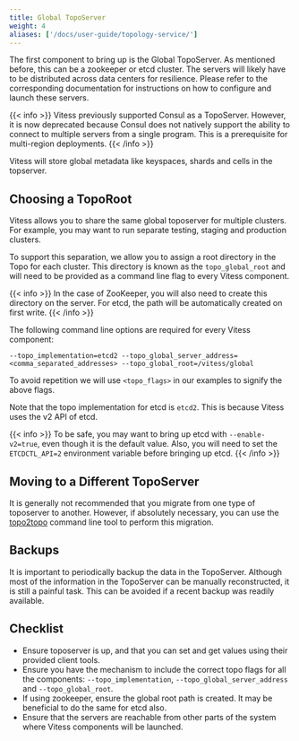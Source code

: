 ```yaml
---
title: Global TopoServer
weight: 4
aliases: ['/docs/user-guide/topology-service/']
---
```


The first component to bring up is the Global TopoServer. As mentioned before, this can be a zookeeper or etcd cluster. The servers will likely have to be distributed across data centers for resilience. Please refer to the corresponding documentation for instructions on how to configure and launch these servers.

{{< info >}}
Vitess previously supported Consul as a TopoServer. However, it is now deprecated because Consul does not natively support the ability to connect to multiple servers from a single program. This is a prerequisite for multi-region deployments.
{{< /info >}}

Vitess will store global metadata like keyspaces, shards and cells in the topserver.

## Choosing a TopoRoot

Vitess allows you to share the same global toposerver for multiple clusters. For example, you may want to run separate testing, staging and production clusters.

To support this separation, we allow you to assign a root directory in the Topo for each cluster. This directory is known as the `topo_global_root` and will need to be provided as a command line flag to every Vitess component.

{{< info >}}
In the case of ZooKeeper, you will also need to create this directory on the server. For etcd, the path will be automatically created on first write.
{{< /info >}}

The following command line options are required for every Vitess component:

```text
--topo_implementation=etcd2 --topo_global_server_address=<comma_separated_addresses> --topo_global_root=/vitess/global
```

To avoid repetition we will use `<topo_flags>` in our examples to signify the above flags.

Note that the topo implementation for etcd is `etcd2`. This is because Vitess uses the v2 API of etcd.

{{< info >}}
To be safe, you may want to bring up etcd with `--enable-v2=true`, even though it is the default value. Also, you will need to set the `ETCDCTL_API=2` environment variable before bringing up etcd.
{{< /info >}}

## Moving to a Different TopoServer

It is generally not recommended that you migrate from one type of toposerver to another. However, if absolutely necessary, you can use the [topo2topo](../../../reference/features/topology-service/#migration-between-implementations) command line tool to perform this migration.

## Backups

It is important to periodically backup the data in the TopoServer. Although most of the information in the TopoServer can be manually reconstructed, it is still a painful task. This can be avoided if a recent backup was readily available.

## Checklist

* Ensure toposerver is up, and that you can set and get values using their provided client tools.
* Ensure you have the mechanism to include the correct topo flags for all the components: `--topo_implementation`, `--topo_global_server_address` and `--topo_global_root`.
* If using zookeeper, ensure the global root path is created. It may be beneficial to do the same for etcd also.
* Ensure that the servers are reachable from other parts of the system where Vitess components will be launched.

